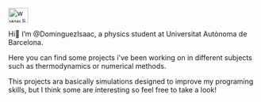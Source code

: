 
<a href="https://linkedin.com/in/www.linkedin.com/in/isaac-domínguez-ruiz-2826b731a" target="blank"><img align="center" src="https://raw.githubusercontent.com/rahuldkjain/github-profile-readme-generator/master/src/images/icons/Social/linked-in-alt.svg" alt="www.linkedin.com/in/isaac-domínguez-ruiz-2826b731a" height="30" width="40" /></a>
</p>


Hi👋
I’m @DominguezIsaac, a physics student at Universitat Autònoma de Barcelona.

Here you can find some projects i've been working on in different subjects such as thermodynamics or numerical methods. 

This projects ara basically simulations designed to improve my programing skills, but I think some are interesting so feel free to take a look!


